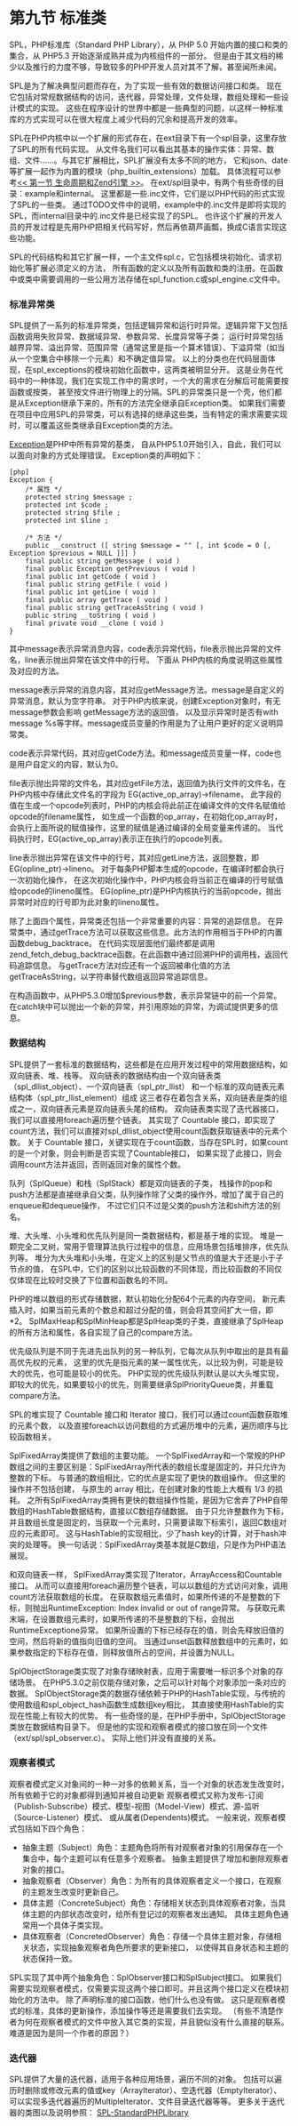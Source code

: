 # 第九节 标准类

SPL，PHP标准库（Standard PHP Library），从 PHP 5.0 开始内置的接口和类的集合，从 PHP5.3 开始逐渐成熟并成为内核组件的一部分。
但是由于其文档的稀少以及推行的力度不够，导致较多的PHP开发人员对其不了解，甚至闻所未闻。

SPL是为了解决典型问题而存在，为了实现一些有效的数据访问接口和类。
现在它包括对常规数据结构的访问，迭代器，异常处理，文件处理，数组处理和一些设计模式的实现。
这些在程序设计的世界中都是一些典型的问题，以这样一种标准库的方式实现可以在很大程度上减少代码的冗余和提高开发的效率。

SPL在PHP内核中以一个扩展的形式存在，在ext目录下有一个spl目录，这里存放了SPL的所有代码实现。
从文件名我们可以看出其基本的操作实体：异常、数组、文件……。与其它扩展相比，SPL扩展没有太多不同的地方，
它和json、date等扩展一起作为内置的模块（php_builtin_extensions）加载。
具体流程可以参考[<< 第一节 生命周期和Zend引擎 >>][php-life-cycle-and-zend-engine]。
在ext/spl目录中，有两个有些奇怪的目录：example和internal。
这里都是一些.inc文件，它们是以PHP代码的形式实现了SPL的一些类。
通过TODO文件中的说明，example中的.inc文件是即将实现的SPL，而internal目录中的.inc文件是已经实现了的SPL。
也许这个扩展的开发人员的开发过程是先用PHP把相关代码写好，然后再依葫芦画瓢，换成C语言实现这些功能。

SPL的代码结构和其它扩展一样，一个主文件spl.c，它包括模块初始化、请求初始化等扩展必须定义的方法，
所有函数的定义以及所有函数和类的注册。在函数中或类中需要调用的一些公用方法存储在spl_function.c或spl_engine.c文件中。

### 标准异常类

SPL提供了一系列的标准异常类，包括逻辑异常和运行时异常。逻辑异常下又包括函数调用失败异常、数据域异常、参数异常、长度异常等子类；
运行时异常包括越界异常、溢出异常、范围异常（通常这里是指一个算术错误）、下溢异常（如当从一个空集合中移除一个元素）和不确定值异常。
以上的分类也在代码层面体现，在spl_exceptions的模块初始化函数中，这两类被明显分开。
这是业务在代码中的一种体现，我们在实现工作中的需求时，一个大的需求在分解后可能需要按函数或按类，
甚至按文件进行物理上的分隔。SPL的异常类只是一个壳，他们都是从Exception继承下来的，所有的方法完全继承自Exception类。
如果我们需要在项目中应用SPL的异常类，可以有选择的继承这些类，当有特定的需求需要实现时，可以覆盖这些类继承自Exception类的方法。

[Exception](http://cn2.php.net/manual/zh/class.exception.php)是PHP中所有异常的基类，
自从PHP5.1.0开始引入，自此，我们可以以面向对象的方式处理错误。
Exception类的声明如下：

    [php]
    Exception {
        /* 属性 */
        protected string $message ;
        protected int $code ;
        protected string $file ;
        protected int $line ;

        /* 方法 */
        public __construct ([ string $message = "" [, int $code = 0 [, Exception $previous = NULL ]]] )
        final public string getMessage ( void )
        final public Exception getPrevious ( void )
        final public int getCode ( void )
        final public string getFile ( void )
        final public int getLine ( void )
        final public array getTrace ( void )
        final public string getTraceAsString ( void )
        public string __toString ( void )
        final private void __clone ( void )
    }

其中message表示异常消息内容，code表示异常代码，file表示抛出异常的文件名，line表示抛出异常在该文件中的行号。
下面从 PHP内核的角度说明这些属性及对应的方法。

message表示异常的消息内容，其对应getMessage方法。message是自定义的异常消息，默认为空字符串。
对于PHP内核来说，创建Exception对象时，有无message参数会影响 getMessage方法的返回值，
以及显示异常时是否有with message %s等字样。message成员变量的作用是为了让用户更好的定义说明异常类。

code表示异常代码，其对应getCode方法。和message成员变量一样，code也是用户自定义的内容，默认为0。

file表示抛出异常的文件名，其对应getFile方法，返回值为执行文件的文件名，在PHP内核中存储此文件名的字段为 EG(active_op_array)->filename， 
此字段的值在生成一个opcode列表时，PHP的内核会将此前正在编译文件的文件名赋值给opcode的filename属性，
如生成一个函数的op_array，在初始化op_array时，会执行上面所说的赋值操作，这里的赋值是通过编译的全局变量来传递的。
当代码执行时，EG(active_op_array)表示正在执行的opcode列表。

line表示抛出异常在该文件中的行号，其对应getLine方法，返回整数，即EG(opline_ptr)->lineno。
对于每条PHP脚本生成的opcode，在编译时都会执行一次初始化操作，
在这次初始化操作中，PHP内核会将当前正在编译的行号赋值给opcode的lineno属性。
EG(opline_ptr)是PHP内核执行的当前opcode，抛出异常时对应的行号即为此对象的lineno属性。

除了上面四个属性，异常类还包括一个非常重要的内容：异常的追踪信息。
在异常类中，通过getTrace方法可以获取这些信息。此方法的作用相当于PHP的内置函数debug_backtrace。
在代码实现层面他们最终都是调用zend_fetch_debug_backtrace函数。在此函数中通过回溯PHP的调用栈，返回代码追踪信息。
与getTrace方法对应还有一个返回被串化值的方法getTraceAsString，以字符串替代数组返回异常追踪信息。

在构造函数中，从PHP5.3.0增加$previous参数，表示异常链中的前一个异常。
在catch块中可以抛出一个新的异常，并引用原始的异常，为调试提供更多的信息。

### 数据结构

SPL提供了一套标准的数据结构，这些都是在应用开发过程中的常用数据结构，如双向链表、堆、栈等。
双向链表的数据结构由一个双向链表类（spl_dllist_object）、一个双向链表（spl_ptr_llist）
和一个标准的双向链表元素结构体（spl_ptr_llist_element）组成
这三者存在着包含关系，双向链表是类的组成之一，双向链表元素是双向链表头尾的结构。
双向链表类实现了迭代器接口，我们可以直接用foreach遍历整个链表。
其实现了 Countable 接口，即实现了count方法，我们可以直接对spl_dllist_object使用count函数获取链表中的元素个数。
关于 Countable 接口，关键实现在于count函数，当存在SPL时，如果count的是一个对象，则会判断是否实现了Countable接口，
如果实现了此接口，则会调用count方法并返回，否则返回对象的属性个数。

队列（SplQueue）和栈（SplStack）都是双向链表的子类，
栈操作的pop和push方法都是直接继承自父类，队列操作除了父类的操作外，增加了属于自己的enqueue和dequeue操作，
不过它们只不过是父类的push方法和shift方法的别名。

堆、大头堆、小头堆和优先队列是同一类数据结构，都是基于堆的实现。
堆是一颗完全二叉树，常用于管理算法执行过程中的信息，应用场景包括堆排序，优先队列等。
堆分为大头堆和小头堆，在定义上的区别是父节点的值是大于还是小于子节点的值，
在SPL中，它们的区别以比较函数的不同体现，而比较函数的不同仅仅体现在比较时交换了下位置和函数名的不同。

PHP的堆以数组的形式存储数据，默认初始化分配64个元素的内存空间，
新元素插入时，如果当前元素的个数总和超过分配的值，则会将其空间扩大一倍，即*2。
SplMaxHeap和SplMinHeap都是SplHeap类的子类，直接继承了SplHeap的所有方法和属性，各自实现了自己的compare方法。

优先级队列是不同于先进先出队列的另一种队列，它每次从队列中取出的是具有最高优先权的元素，
这里的优先是指元素的某一属性优先，以比较为例，可能是较大的优先，也可能是较小的优先。
PHP实现的优先级队列默认是以大头堆实现，即较大的优先，如果要较小的优先，则需要继承SplPriorityQueue类，并重载compare方法。

SPL的堆实现了 Countable 接口和 Iterator 接口，我们可以通过count函数获取堆的元素个数，
以及直接foreach以访问数组的方式遍历堆中的元素，遍历顺序与比较函数相关。

SplFixedArray类提供了数组的主要功能。
一个SplFixedArray和一个常规的PHP数组之间的主要区别是：SplFixedArray所代表的数组长度是固定的，并只允许为整数的下标。
与普通的数组相比，它的优点是实现了更快的数组操作。
但这里的操作并不包括创建， 与原生的 array 相比，在创建对象的性能上大概有 1/3 的损耗。
之所有SplFixedArray类拥有更快的数组操作性能，是因为它舍弃了PHP自带数组的HashTable数据结构，直接以C数组存储数据。
由于只允许整数作为下标，并且数组长度是固定的，当获取一个元素时，只需要读取下标索引，返回C数组对应的元素即可。
这与HashTable的实现相比，少了hash key的计算，对于hash冲突的处理等。
换一句话说：SplFixedArray类基本就是C数组，只是作为PHP语法展现。

和双向链表一样， SplFixedArray类实现了Iterator，ArrayAccess和Countable接口。
从而可以直接用foreach遍历整个链表，可以以数组的方式访问对象，调用count方法获取数组的长度。
在获取数组元素值时，如果所传递的不是整数的下标，则抛出RuntimeException: Index invalid or out of range异常。
与获取元素末端，在设置数组元素时，如果所传递的不是整数的下标，会抛出RuntimeExceptione异常。
如果所设置的下标已经存在的值，则会先释放旧值的空间，然后将新的值指向旧值的空间。
当通过unset函数释放数组中的元素时，如果参数指定的下标存在值，则释放值所占的空间，并设置为NULL。

SplObjectStorage类实现了对象存储映射表，应用于需要唯一标识多个对象的存储场景。
在PHP5.3.0之前仅能存储对象，之后可以针对每个对象添加一条对应的数据。
SplObjectStorage类的数据存储依赖于PHP的HashTable实现，与传统的使用数组和spl_object_hash函数生成数组key相比，
其直接使用HashTable的实现在性能上有较大的优势。
有一些奇怪的是，在PHP手册中，SplObjectStorage类放在数据结构目录下。
但是他的实现和观察者模式的接口放在同一个文件（ext/spl/spl_observer.c）。
实际上他们并没有直接的关系。

### 观察者模式

观察者模式定义对象间的一种一对多的依赖关系，当一个对象的状态发生改变时，所有依赖于它的对象都得到通知并被自动更新
观察者模式又称为发布-订阅（Publish-Subscribe）模式、模型-视图（Model-View）模式、源-监听（Source-Listener）模式、
或从属者(Dependents)模式。
一般来说，观察者模式包括如下四个角色：

* 抽象主题（Subject）角色：主题角色将所有对观察者对象的引用保存在一个集合中，每个主题可以有任意多个观察者。
抽象主题提供了增加和删除观察者对象的接口。
* 抽象观察者（Observer）角色：为所有的具体观察者定义一个接口，在观察的主题发生改变时更新自己。
* 具体主题（ConcreteSubject）角色：存储相关状态到具体观察者对象，当具体主题的内部状态改变时，给所有登记过的观察者发出通知。
具体主题角色通常用一个具体子类实现。
* 具体观察者（ConcretedObserver）角色：存储一个具体主题对象，存储相关状态，实现抽象观察者角色所要求的更新接口，
以使得其自身状态和主题的状态保持一致。

SPL实现了其中两个抽象角色：SplObserver接口和SplSubject接口。
如果我们需要实现观察者模式，仅需要实现这两个接口即可。并且这两个接口定义在模块初始化的方法中。
除了声明标准的接口函数，他们什么也没有做。
这只是观察者模式的标准，具体的更新操作，添加操作等还是需要我们去实现。
（有些不清楚作者为何在观察者模式的文件中放入其它类的实现，并且貌似没有什么直接的联系。难道是因为是同一个作者的原因？）

### 迭代器

SPL提供了大量的迭代器，适用于各种应用场景，遍历不同的对象。
包括可以遍历时删除或修改元素的值或key（ArrayIterator）、空迭代器（EmptyIterator）、可以实现多迭代器遍历的MultipleIterator、文件目录迭代器等等。
更多关于迭代器的类图以及说明参照： [SPL-StandardPHPLibrary](http://www.php.net/~helly/php/ext/spl/annotated.html)


[php-life-cycle-and-zend-engine]:         ?p=chapt02/02-01-php-life-cycle-and-zend-engine
